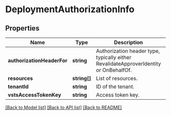 # DeploymentAuthorizationInfo

## Properties
Name | Type | Description | Notes
------------ | ------------- | ------------- | -------------
**authorizationHeaderFor** | **string** | Authorization header type, typically either RevalidateApproverIdentity or OnBehalfOf. | [optional] 
**resources** | **string[]** | List of resources. | [optional] 
**tenantId** | **string** | ID of the tenant. | [optional] 
**vstsAccessTokenKey** | **string** | Access token key. | [optional] 

[[Back to Model list]](../README.md#documentation-for-models) [[Back to API list]](../README.md#documentation-for-api-endpoints) [[Back to README]](../README.md)


